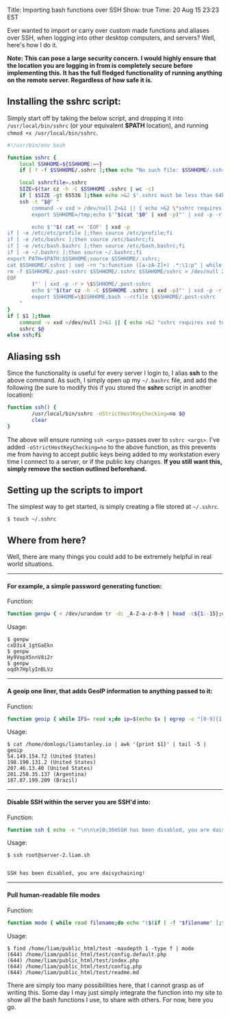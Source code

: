 Title: Importing bash functions over SSH
Show: true
Time: 20 Aug 15 23:23 EST

Ever wanted to import or carry over custom made functions and aliases over SSH, when logging into other desktop computers, and servers? Well, here's how I do it.

**Note: This can pose a large security concern. I would highly ensure that the location you are logging in from is completely secure before implementing this. It has the full fledged functionality of running anything on the remote server. Regardless of how safe it is.**

## Installing the sshrc script:

Simply start off by taking the below script, and dropping it into `/usr/local/bin/sshrc` (or your equivalent **$PATH** location), and running `chmod +x /usr/local/bin/sshrc`.

```bash
#!/usr/bin/env bash

function sshrc {
    local SSHHOME=${SSHHOME:=~}
    if [ ! -f $SSHHOME/.sshrc ];then echo "No such file: $SSHHOME/.sshrc";exit 1;fi

    local sshrcfile=.sshrc
    SIZE=$(tar cz -h -C $SSHHOME .sshrc | wc -c)
    if [ $SIZE -gt 65536 ];then echo >&2 $'.sshrc must be less than 64kb\ncurrent size: '$SIZE' bytes';exit 1;fi
    ssh -t "$@" "
        command -v xxd > /dev/null 2>&1 || { echo >&2 \"sshrc requires xxd to be installed on the server, but it's not. Aborting.\"; exit 1; }
        export SSHHOME=/tmp;echo $'"$(cat "$0" | xxd -p)"' | xxd -p -r > \$SSHHOME/sshrc;chmod +x \$SSHHOME/sshrc

        echo $'"$( cat << 'EOF' | xxd -p
if [ -e /etc/etc/profile ];then source /etc/profile;fi
if [ -e /etc/bashrc ];then source /etc/bashrc;fi
if [ -e /etc/bash.bashrc ];then source /etc/bash.bashrc;fi
if [ -e ~/.bashrc ];then source ~/.bashrc;fi
export PATH=$PATH:$SSHHOME;source $SSHHOME/.sshrc;
cat $SSHHOME/.sshrc | sed -rn "s:function ([a-zA-Z]+) .*:\1:p" | while read fnc;do export -f $fnc;done > /dev/null 2>&1
rm -f $SSHHOME/.post-sshrc $SSHHOME/.sshrc $SSHHOME/sshrc > /dev/null 2>&1 || echo "Unable to cleanup sshrc"
EOF
        )"' | xxd -p -r > \$SSHHOME/.post-sshrc
        echo $'"$(tar cz -h -C $SSHHOME .sshrc | xxd -p)"' | xxd -p -r | tar mxz -C \$SSHHOME
        export SSHHOME=\$SSHHOME;bash --rcfile \$SSHHOME/.post-sshrc
    "
}
if [ $1 ];then
    command -v xxd >/dev/null 2>&1 || { echo >&2 "sshrc requires xxd to be installed locally, but it's not. Aborting.";exit 1; }
    sshrc $@
else ssh;fi
```

## Aliasing ssh

Since the functionality is useful for every server I login to, I alias **ssh** to the above command. As such, I simply open up my `~/.bashrc` file, and add the following (be sure to modify this if you stored the **sshrc** script in another location):

```bash
function ssh() {
        /usr/local/bin/sshrc -oStrictHostKeyChecking=no $@
        clear
}
```

The above will ensure running `ssh <args>` passes over to `sshrc <args>`. I've added `-oStrictHostKeyChecking=no` to the above function, as this prevents me from having to accept public keys being added to my workstation every time I connect to a server, or if the public key changes. **If you still want this, simply remove the section outlined beforehand.**

## Setting up the scripts to import

The simplest way to get started, is simply creating a file stored at `~/.sshrc`.

```
$ touch ~/.sshrc
```

## Where from here?

Well, there are many things you could add to be extremely helpful in real world situations.

---------------------------------------

#### For example, a simple password generating function:

Function:

```bash
function genpw { < /dev/urandom tr -dc _A-Z-a-z-0-9 | head -c${1:-15};echo; }
```

Usage:

```
$ genpw
cxD3i4_1gtGaEkn
$ genpw
Hy9VopX5nnV8i2r
$ genpw
oqdh7HplyInBLVz
```

---------------------------------------

#### A geoip one liner, that adds GeoIP information to anything passed to it:

Function:

```bash
function geoip { while IFS= read x;do ip=$(echo $x | egrep -o "[0-9]{1,3}\.[0-9]{1,3}\.[0-9]{1,3}\.[0-9]{1,3}");if [ -n "$ip" ];then location=$(curl -s geoip.cf/api/$ip/country);echo "$x" | sed -r "s#$ip#$ip ($location)#g"; else echo "$x";fi;done; }
```

Usage:

```
$ cat /home/domlogs/liamstanley.io | awk '{print $1}' | tail -5 | geoip
54.149.154.72 (United States)
198.190.131.2 (United States)
207.46.13.40 (United States)
201.250.35.137 (Argentina)
187.87.199.209 (Brazil)
```

---------------------------------------

#### Disable SSH within the server you are SSH'd into:

Function:

```bash
function ssh { echo -e "\n\n\e[0;36mSSH has been disabled, you are daisychaining!\e[m\n\n"; }
```

Usage:

```
$ ssh root@server-2.liam.sh


SSH has been disabled, you are daisychaining!
```

---------------------------------------

#### Pull human-readable file modes

Function:

```bash
function mode { while read filename;do echo "($(if [ -f "$filename" ];then stat -c '%a' "$filename";else echo "---";fi)) $filename";done; }
```

Usage:

```
$ find /home/liam/public_html/test -maxdepth 1 -type f | mode
(644) /home/liam/public_html/test/config.default.php
(644) /home/liam/public_html/test/index.php
(644) /home/liam/public_html/test/config.php
(644) /home/liam/public_html/test/readme.md
```

There are simply too many possibilities here, that I cannot grasp as of writing this. Some day I may just simply integrate the function into my site to show all the bash functions I use, to share with others. For now, here you go.
